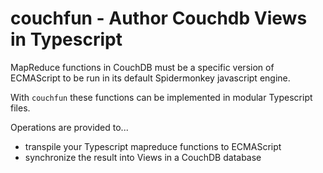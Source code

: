 # couchfun - Author Couchdb Views in Typescript

MapReduce functions in CouchDB must be a specific version of ECMAScript to be run in its default Spidermonkey javascript engine.

With `couchfun` these functions can be implemented in modular Typescript files. 

Operations are provided to... 
* transpile your Typescript mapreduce functions to ECMAScript
* synchronize the result into Views in a CouchDB database